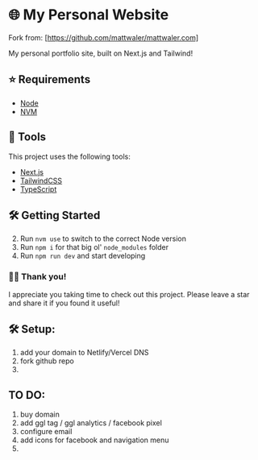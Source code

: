 # 🌐 My Personal Website

Fork from: [https://github.com/mattwaler/mattwaler.com]

My personal portfolio site, built on Next.js and Tailwind!

## ⭐️ Requirements

- [Node](https://nodejs.org/en/)
- [NVM](https://github.com/nvm-sh/nvm)

## 🧰 Tools

This project uses the following tools:

- [Next.js](https://nextjs.org/)
- [TailwindCSS](https://tailwindcss.com/)
- [TypeScript](https://www.typescriptlang.org/)

## 🛠 Getting Started

2. Run `nvm use` to switch to the correct Node version
3. Run `npm i` for that big ol' `node_modules` folder
4. Run `npm run dev` and start developing

### 👋🏻 Thank you!

I appreciate you taking time to check out this project. Please leave a star and share it if you found it useful!


## 🛠 Setup:

1. add your domain to Netlify/Vercel DNS
2. fork github repo
3. 


## TO DO:

1. buy domain
2. add ggl tag / ggl analytics / facebook pixel
3. configure email
4. add icons for facebook and navigation menu
5. 

